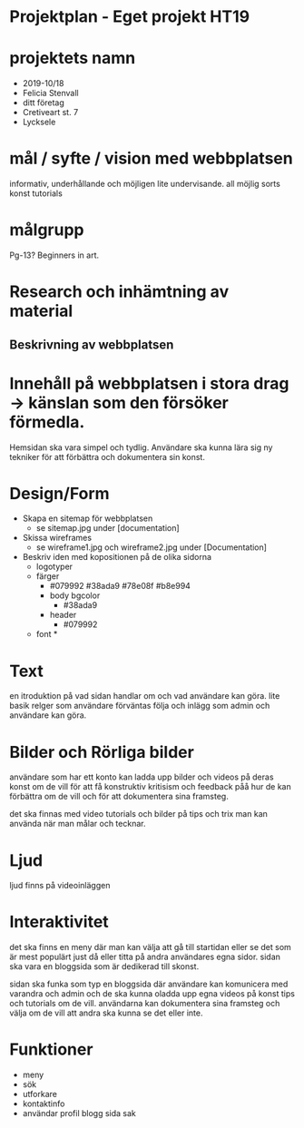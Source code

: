 # Projektplan - Eget projekt HT19

# projektets namn
- 2019-10/18
- Felicia Stenvall
- ditt företag
- Cretiveart st. 7
- Lycksele

# mål / syfte / vision med webbplatsen
informativ, underhållande och möjligen lite undervisande. all möjlig sorts konst tutorials

# målgrupp
Pg-13? Beginners in art. 

# Research och inhämtning av material


## Beskrivning av webbplatsen


# Innehåll på webbplatsen i stora drag -> känslan som den försöker förmedla.
Hemsidan ska vara simpel och tydlig. Användare ska kunna lära sig ny tekniker för att förbättra och dokumentera sin konst.

# Design/Form
* Skapa en sitemap för webbplatsen
    * se sitemap.jpg under [documentation]
* Skissa wireframes
    * se wireframe1.jpg och wireframe2.jpg under [Documentation]
* Beskriv iden med kopositionen på de olika sidorna
    * logotyper
    * färger
        * #079992 #38ada9 #78e08f #b8e994
        * body bgcolor
            * #38ada9
        * header
            * #079992
    * font
        * 
    
# Text 
en itroduktion på vad sidan handlar om och vad användare kan göra. lite basik relger som användare förväntas följa och inlägg som admin och användare kan göra.

# Bilder och Rörliga bilder
användare som har ett konto kan ladda upp bilder och videos på deras konst om de vill för att få konstruktiv kritisism och feedback påå hur de kan förbättra om de vill och för att dokumentera sina framsteg.

det ska finnas med video tutorials och bilder på tips och trix man kan använda när man målar och tecknar.

# Ljud 
ljud finns på videoinläggen

# Interaktivitet 
det ska finns en meny där man kan välja att gå till startidan eller se det som är mest populärt just då eller titta på andra användares egna sidor. sidan ska vara en bloggsida som är dedikerad till skonst.

sidan ska funka som typ en bloggsida där användare kan komunicera med varandra och admin och de ska kunna oladda upp egna videos på konst tips och tutorials om de vill. användarna kan dokumentera sina framsteg och välja om de vill att andra ska kunna se det eller inte. 

# Funktioner 

* meny 
* sök
* utforkare
* kontaktinfo 
* användar profil blogg sida sak